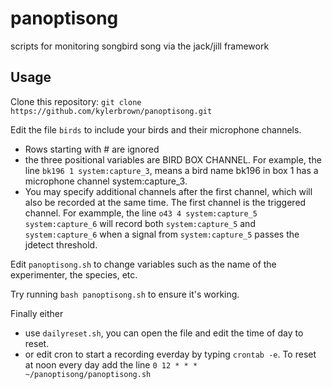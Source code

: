 panoptisong
===========

scripts for monitoring songbird song via the jack/jill framework


Usage
--------

Clone this repository: `git clone https://github.com/kylerbrown/panoptisong.git`

Edit the file `birds` to include your birds and their microphone channels.
+ Rows starting with # are ignored
+ the three positional variables are BIRD BOX CHANNEL. For example, the line `bk196 1 system:capture_3`, means a bird name bk196 in box 1 has a microphone channel system:capture_3.
+ You may specify additional channels after the first channel, which will also be recorded at the same time. The first channel is the triggered channel. For exammple, the line `o43 4 system:capture_5 system:capture_6` will record both `system:capture_5` and  `system:capture_6` when a signal from `system:capture_5` passes the jdetect threshold.


Edit `panoptisong.sh` to change variables such as the name of the experimenter, the species, etc.

Try running `bash panoptisong.sh` to ensure it's working.

Finally either
+ use `dailyreset.sh`, you can open the file and edit the time of day to reset.
+ or edit cron to start a recording everday by typing `crontab -e`. To reset at noon every day add the line `0 12 * * * ~/panoptisong/panoptisong.sh`
